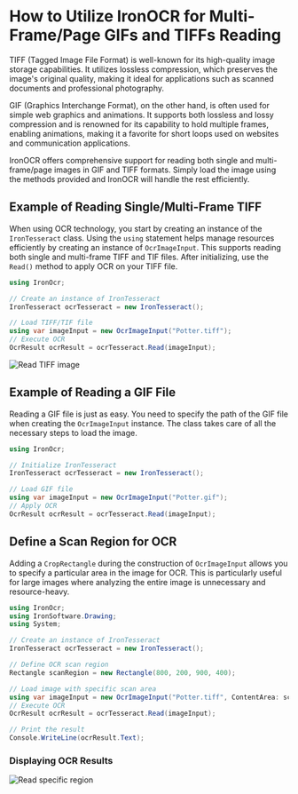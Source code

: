 # How to Utilize IronOCR for Multi-Frame/Page GIFs and TIFFs Reading

TIFF (Tagged Image File Format) is well-known for its high-quality image storage capabilities. It utilizes lossless compression, which preserves the image's original quality, making it ideal for applications such as scanned documents and professional photography.

GIF (Graphics Interchange Format), on the other hand, is often used for simple web graphics and animations. It supports both lossless and lossy compression and is renowned for its capability to hold multiple frames, enabling animations, making it a favorite for short loops used on websites and communication applications.

IronOCR offers comprehensive support for reading both single and multi-frame/page images in GIF and TIFF formats. Simply load the image using the methods provided and IronOCR will handle the rest efficiently.

## Example of Reading Single/Multi-Frame TIFF

When using OCR technology, you start by creating an instance of the `IronTesseract` class. Using the `using` statement helps manage resources efficiently by creating an instance of `OcrImageInput`. This supports reading both single and multi-frame TIFF and TIF files. After initializing, use the `Read()` method to apply OCR on your TIFF file.

```cs
using IronOcr;

// Create an instance of IronTesseract
IronTesseract ocrTesseract = new IronTesseract();

// Load TIFF/TIF file
using var imageInput = new OcrImageInput("Potter.tiff");
// Execute OCR
OcrResult ocrResult = ocrTesseract.Read(imageInput);
```

<div class="content-img-align-center">
    <div class="center-image-wrapper">
         <img src="https://ironsoftware.com/static-assets/ocr/how-to/input-tiff-gif/read-tiff.webp" alt="Read TIFF image" class="img-responsive add-shadow">
    </div>
</div>

## Example of Reading a GIF File

Reading a GIF file is just as easy. You need to specify the path of the GIF file when creating the `OcrImageInput` instance. The class takes care of all the necessary steps to load the image.

```cs
using IronOcr;

// Initialize IronTesseract
IronTesseract ocrTesseract = new IronTesseract();

// Load GIF file
using var imageInput = new OcrImageInput("Potter.gif");
// Apply OCR
OcrResult ocrResult = ocrTesseract.Read(imageInput);
```

## Define a Scan Region for OCR

Adding a `CropRectangle` during the construction of `OcrImageInput` allows you to specify a particular area in the image for OCR. This is particularly useful for large images where analyzing the entire image is unnecessary and resource-heavy.

```cs
using IronOcr;
using IronSoftware.Drawing;
using System;

// Create an instance of IronTesseract
IronTesseract ocrTesseract = new IronTesseract();

// Define OCR scan region
Rectangle scanRegion = new Rectangle(800, 200, 900, 400);

// Load image with specific scan area
using var imageInput = new OcrImageInput("Potter.tiff", ContentArea: scanRegion);
// Execute OCR
OcrResult ocrResult = ocrTesseract.Read(imageInput);

// Print the result
Console.WriteLine(ocrResult.Text);
```

### Displaying OCR Results

<div class="content-img-align-center">
    <div class="center-image-wrapper">
         <img src="https://ironsoftware.com/static-assets/ocr/how-to/input-images/read-specific-region.webp" alt="Read specific region" class="img-responsive add-shadow">
    </div>
</div>